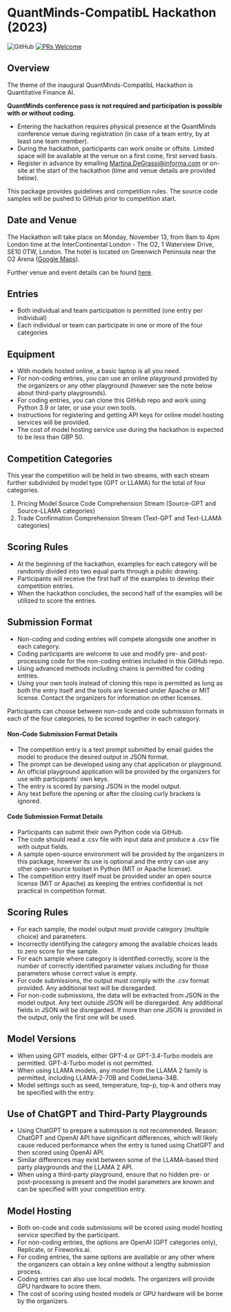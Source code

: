 # QuantMinds-CompatibL Hackathon (2023)
![GitHub](https://img.shields.io/github/license/compatibl/hackathon)
[![PRs Welcome](https://img.shields.io/badge/PRs-welcome-brightgreen.svg)](https://github.com/compatibl/hackathon/pulls)
## Overview

The theme of the inaugural QuantMinds-CompatibL Hackathon is Quantitative Finance AI.

**QuantMinds conference pass is not required and participation is possible with or without coding.**

- Entering the hackathon requires physical presence at the QuantMinds
conference venue during registration (in case of a team entry, by at least one team member).
- During the hackathon, participants can work onsite or offsite. Limited space will be available at the venue 
on a first come, first served basis.
- Register in advance by emailing [Martina.DeGrassi@informa.com](mailto:Martina.DeGrassi@informa.com)
or on-site at the start of the hackathon (time and venue details are provided below).

This package provides guidelines and competition rules. The source
code samples will be pushed to GitHub prior to competition start.

## Date and Venue

The Hackathon will take place on Monday, November 13, from 9am to 4pm London time at
the InterContinental London - The O2, 1 Waterview Drive, SE10 0TW, London. The hotel is located
on Greenwich Peninsula near the O2 Arena
([Google Maps](https://maps.app.goo.gl/bRSPhmtevTKvqy6x8)).

Further venue and event details can be found [here](https://informaconnect.com/quantminds-international/hackathon/).

## Entries

- Both individual and team participation is permitted (one entry per individual)
- Each individual or team can participate in one or more of the four categories

## Equipment

- With models hosted online, a basic laptop is all you need.
- For non-coding entries, you can use an online playground provided by the organizers or any other
playground (however see the note below about third-party playgrounds).
- For coding entries, you can clone this GitHub repo and work using Python 3.9 or later, or use your own tools.
- Instructions for registering and getting API keys for online model hosting services will be provided.
- The cost of model hosting service use during the hackathon is expected to be less than GBP 50.

## Competition Categories

This year the competition will be held in two streams, with each stream
further subdivided by model type (GPT or LLAMA) for the total of four categories.

1. Pricing Model Source Code Comprehension Stream (Source-GPT and Source-LLAMA categories)
2. Trade Confirmation Comprehension Stream (Text-GPT and Text-LLAMA categories)

## Scoring Rules

- At the beginning of the hackathon, examples for each category will be randomly divided into two 
equal parts through a public drawing.
- Participants will receive the first half of the examples to develop their competition entries.
- When the hackathon concludes, the second half of the examples will be utilized to score the entries.

## Submission Format

- Non-coding and coding entries will compete alongside one another in each category.
- Coding participants are welcome to use and modify pre- and post-processing code
for the non-coding  entries included in this GitHub repo.
- Using advanced methods including chains is permitted for coding entries.
- Using your own tools instead of cloning this repo is permitted as long as both
the entry itself and the tools are licensed under Apache or MIT license.
Contact the organizers for information on other licenses.

Participants can choose between non-code and code submission formats in each of the four categories,
to be scored together in each category.

#### Non-Code Submission Format Details

- The competition entry is a text prompt submitted by email
guides the model to produce the desired
output in JSON format.
- The prompt can be developed using any chat application or playground.
- An official playground
application will be provided by the organizers for use with participants' own keys.
- The entry is scored by parsing JSON in the model output.
- Any text before the opening or after the closing curly brackets is ignored.

#### Code Submission Format Details

- Participants can submit their own Python code via GitHub.
- The code should read a .csv file with input data and produce a .csv file with
output fields.
- A sample open-source environment will be provided by the organizers in this package, however
its use is optional and the entry can use any other open-source toolset in Python (MIT or Apache license).
- The competition entry itself must be provided under an open source license (MIT or Apache)
as keeping the entries confidential is not practical in competition format.

## Scoring Rules

- For each sample, the model output must provide category (multiple choice) and parameters.
- Incorrectly identifying the category among the available choices leads to zero score for the sample.
- For each sample where category is identified correctly, score is the number of correctly identified parameter values
including for those parameters whose correct value is empty.
- For code submissions, the output must comply with the .csv format provided. Any additional text will be disregarded.
- For non-code submissions, the data will be extracted from JSON in the model output. Any text outside JSON will be
disregarded. Any additional fields in JSON will be disregarded. If more than one JSON is provided in the output,
only the first one will be used.

## Model Versions

- When using GPT models, either GPT-4 or GPT-3.4-Turbo models are permitted. GPT-4-Turbo
model is not permitted.
- When using LLAMA models, any model from the LLAMA 2 family is permitted, including
LLAMA-2-70B and CodeLlama-34B.
- Model settings such as seed, temperature, top-p, top-k and others may be specified with the entry.

## Use of ChatGPT and Third-Party Playgrounds

- Using ChatGPT to prepare a submission is not recommended. Reason: ChatGPT and OpenAI API have significant differences, 
which will likely cause reduced performance when the entry is tuned using ChatGPT and then scored using OpenAI API. 
- Similar differences may exist between some of the LLAMA-based third party playgrounds and the LLAMA 2 API.
- When using a third-party playground, ensure that no hidden pre- or post-processing is present and
the model parameters are known and can be specified with your competition entry.

## Model Hosting

- Both on-code and code submissions will be scored using model hosting service specified by the participant.
- For non-coding entries, the options are OpenAI (GPT categories only), Replicate, or Fireworks.ai.
- For coding entries, the same options are available or any other where
the organizers can obtain a key online without a lengthy submission process.
- Coding entries can also use local models. The organizers will provide GPU hardware to score them.
- The cost of scoring using hosted models or GPU hardware will be borne by the organizers.

